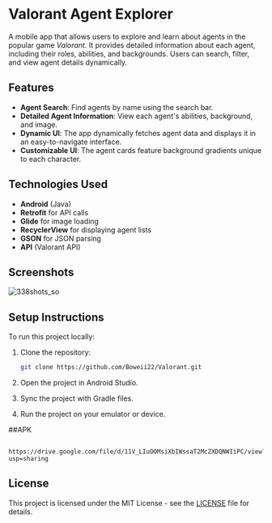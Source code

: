 # Valorant Agent Explorer

A mobile app that allows users to explore and learn about agents in the popular game *Valorant*. It provides detailed information about each agent, including their roles, abilities, and backgrounds. Users can search, filter, and view agent details dynamically.

## Features
- **Agent Search**: Find agents by name using the search bar.
- **Detailed Agent Information**: View each agent's abilities, background, and image.
- **Dynamic UI**: The app dynamically fetches agent data and displays it in an easy-to-navigate interface.
- **Customizable UI**: The agent cards feature background gradients unique to each character.

## Technologies Used
- **Android** (Java)
- **Retrofit** for API calls
- **Glide** for image loading
- **RecyclerView** for displaying agent lists
- **GSON** for JSON parsing
- **API** (Valorant API)

## Screenshots
![338shots_so](https://github.com/user-attachments/assets/d3de5cc8-84b6-44d6-9322-e245f645777c)



## Setup Instructions
To run this project locally:

1. Clone the repository:
   ```bash
   git clone https://github.com/Boweii22/Valorant.git

2. Open the project in Android Studio.

3. Sync the project with Gradle files.

4. Run the project on your emulator or device.

##APK
```
   https://drive.google.com/file/d/11V_LIuOOMsiXbIWssaT2McZXDQNWIiPC/view?usp=sharing
```

## License
This project is licensed under the MIT License - see the [LICENSE](LICENSE) file for details.
